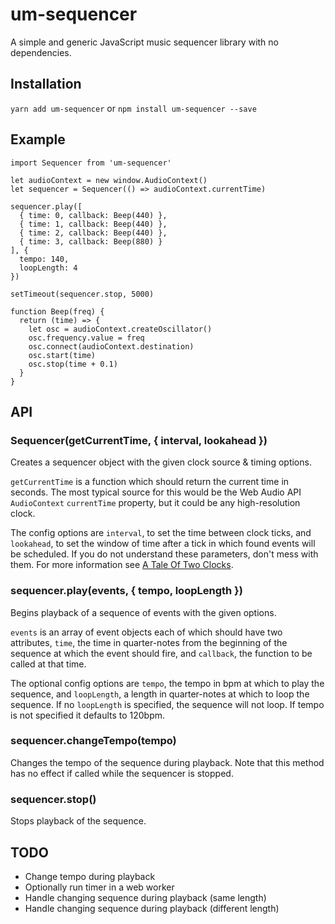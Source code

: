 # um-sequencer

A simple and generic JavaScript music sequencer library with no dependencies.

## Installation

`yarn add um-sequencer` or `npm install um-sequencer --save`

## Example

```
import Sequencer from 'um-sequencer'

let audioContext = new window.AudioContext()
let sequencer = Sequencer(() => audioContext.currentTime)

sequencer.play([
  { time: 0, callback: Beep(440) },
  { time: 1, callback: Beep(440) },
  { time: 2, callback: Beep(440) },
  { time: 3, callback: Beep(880) }
], {
  tempo: 140,
  loopLength: 4
})

setTimeout(sequencer.stop, 5000)

function Beep(freq) {
  return (time) => {
    let osc = audioContext.createOscillator()
    osc.frequency.value = freq
    osc.connect(audioContext.destination)
    osc.start(time)
    osc.stop(time + 0.1)
  }
}
```

## API

### Sequencer(getCurrentTime, { interval, lookahead })

Creates a sequencer object with the given clock source & timing options.

`getCurrentTime` is a function which should return the current time in seconds. The most typical source for this would be the Web Audio API `AudioContext` `currentTime` property, but it could be any high-resolution clock.

The config options are `interval`, to set the time between clock ticks, and `lookahead`, to set the window of time after a tick in which found events will be scheduled. If you do not understand these parameters, don't mess with them. For more information see [A Tale Of Two Clocks](https://www.html5rocks.com/en/tutorials/audio/scheduling/).

### sequencer.play(events, { tempo, loopLength })

Begins playback of a sequence of events with the given options.

`events` is an array of event objects each of which should have two attributes, `time`, the time in quarter-notes from the beginning of the sequence at which the event should fire, and `callback`, the function to be called at that time.

The optional config options are `tempo`, the tempo in bpm at which to play the sequence, and `loopLength`, a length in quarter-notes at which to loop the sequence. If no `loopLength` is specified, the sequence will not loop. If tempo is not specified it defaults to 120bpm.

### sequencer.changeTempo(tempo)

Changes the tempo of the sequence during playback. Note that this method has no effect if called while the sequencer is stopped.

### sequencer.stop()

Stops playback of the sequence.

## TODO

- Change tempo during playback
- Optionally run timer in a web worker
- Handle changing sequence during playback (same length)
- Handle changing sequence during playback (different length)
